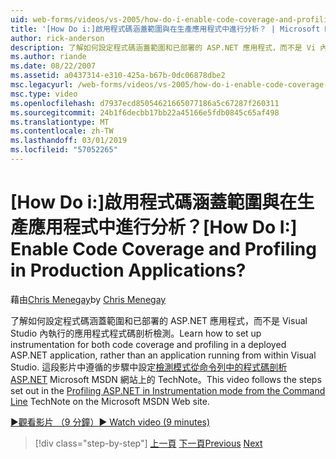 ```yaml
---
uid: web-forms/videos/vs-2005/how-do-i-enable-code-coverage-and-profiling-in-production-applications
title: '[How Do i:]啟用程式碼涵蓋範圍與在生產應用程式中進行分析？ | Microsoft Docs'
author: rick-anderson
description: 了解如何設定程式碼涵蓋範圍和已部署的 ASP.NET 應用程式，而不是 Vi 內執行的應用程式程式碼剖析檢測...
ms.author: riande
ms.date: 08/22/2007
ms.assetid: a0437314-e310-425a-b67b-0dc06878dbe2
msc.legacyurl: /web-forms/videos/vs-2005/how-do-i-enable-code-coverage-and-profiling-in-production-applications
msc.type: video
ms.openlocfilehash: d7937ecd85054621665077186a5c67287f260311
ms.sourcegitcommit: 24b1f6decbb17bb22a45166e5fdb0845c65af498
ms.translationtype: MT
ms.contentlocale: zh-TW
ms.lasthandoff: 03/01/2019
ms.locfileid: "57052265"
---
```

<a name="how-do-i-enable-code-coverage-and-profiling-in-production-applications"></a><span data-ttu-id="457a4-104">[How Do i:]啟用程式碼涵蓋範圍與在生產應用程式中進行分析？</span><span class="sxs-lookup"><span data-stu-id="457a4-104">[How Do I:] Enable Code Coverage and Profiling in Production Applications?</span></span>
====================
<span data-ttu-id="457a4-105">藉由[Chris Menegay](https://twitter.com/CMenegay)</span><span class="sxs-lookup"><span data-stu-id="457a4-105">by [Chris Menegay](https://twitter.com/CMenegay)</span></span>

<span data-ttu-id="457a4-106">了解如何設定程式碼涵蓋範圍和已部署的 ASP.NET 應用程式，而不是 Visual Studio 內執行的應用程式程式碼剖析檢測。</span><span class="sxs-lookup"><span data-stu-id="457a4-106">Learn how to set up instrumentation for both code coverage and profiling in a deployed ASP.NET application, rather than an application running from within Visual Studio.</span></span> <span data-ttu-id="457a4-107">這段影片中遵循的步驟中設定[檢測模式從命令列中的程式碼剖析 ASP.NET](https://msdn.microsoft.com/teamsystem/aa718860.aspx) Microsoft MSDN 網站上的 TechNote。</span><span class="sxs-lookup"><span data-stu-id="457a4-107">This video follows the steps set out in the [Profiling ASP.NET in Instrumentation mode from the Command Line](https://msdn.microsoft.com/teamsystem/aa718860.aspx) TechNote on the Microsoft MSDN Web site.</span></span>

[<span data-ttu-id="457a4-108">&#9654;觀看影片 （9 分鐘）</span><span class="sxs-lookup"><span data-stu-id="457a4-108">&#9654; Watch video (9 minutes)</span></span>](https://channel9.msdn.com/Blogs/ASP-NET-Site-Videos/how-do-i-enable-code-coverage-and-profiling-in-production-applications)

> [!div class="step-by-step"]
> <span data-ttu-id="457a4-109">[上一頁](how-do-i-run-unit-tests-against-a-deployed-database.md)
> [下一頁](web-deployment-projects.md)</span><span class="sxs-lookup"><span data-stu-id="457a4-109">[Previous](how-do-i-run-unit-tests-against-a-deployed-database.md)
[Next](web-deployment-projects.md)</span></span>
